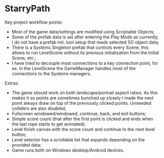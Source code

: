 # StarryPath

Key project workflow points:
- Most of the game data/settings are modified using Scriptable Objects;
- Some of the prefab data is set after entering the Play Mode as currently, I do not have a prefab init. tool setup that reads selected SO object data;
- There is a Systems Singleton prefab that controls every Scene, this allows to run LevelScene without its previous initialization from the Initial Scene, etc.;
- I have tried to decouple most connections to a key connection point, for ex. in the LevelScene the GameManager handles most of the connections to the Systems managers.

Extras:
- The game should work on both landscape/portrait aspect ratios. As this makes it so points are sometimes bunched up closely I made the next point always draw on top of the previously clicked points. Unneeded colliders are also disabled;
- Fullscreen windowed/windowed, continue, back, and exit buttons;
- Simple score count (that after the first point is clicked and ends when the last rope starts to get animated);
- Level finish canvas with the score count and continue to the next level button;
- Level selector has a scrollable list that expands depending on the provided data;
- Game runs both on Windows desktop/Android devices.
